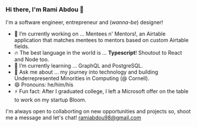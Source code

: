 ### Hi there, I'm Rami Abdou 👋

I'm a software engineer, entrepreneur and (_wanna-be_) designer!

- 🔭 I’m currently working on ... Mentees n' Mentors!, an Airtable application that matches mentees to mentors based on custom Airtable fields.
- 🔥 The best language in the world is ... **Typescript**! Shoutout to React and Node too.
- 🌱 I’m currently learning ... GraphQL and PostgreSQL.
- 💬 Ask me about ... my journey into technology and building Underrepresented Minorities in Computing (@ Cornell).
- 😄 Pronouns: he/him/his
- ⚡ Fun fact: After I graduated college, I left a Microsoft offer on the table to work on my startup Bloom.

I'm always open to collaborting on new opportunities and projects so, shoot me a message and let's chat! ramiabdou98@gmail.com
